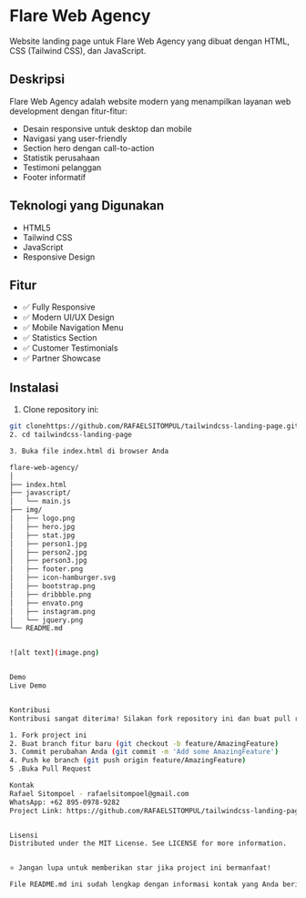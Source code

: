 # Flare Web Agency

Website landing page untuk Flare Web Agency yang dibuat dengan HTML, CSS (Tailwind CSS), dan JavaScript.

## Deskripsi

Flare Web Agency adalah website modern yang menampilkan layanan web development dengan fitur-fitur:

- Desain responsive untuk desktop dan mobile
- Navigasi yang user-friendly
- Section hero dengan call-to-action
- Statistik perusahaan
- Testimoni pelanggan
- Footer informatif

## Teknologi yang Digunakan

- HTML5
- Tailwind CSS
- JavaScript
- Responsive Design

## Fitur

- ✅ Fully Responsive
- ✅ Modern UI/UX Design
- ✅ Mobile Navigation Menu
- ✅ Statistics Section
- ✅ Customer Testimonials
- ✅ Partner Showcase

## Instalasi

1. Clone repository ini:
```bash
git clonehttps://github.com/RAFAELSITOMPUL/tailwindcss-landing-page.git
2. cd tailwindcss-landing-page

3. Buka file index.html di browser Anda

flare-web-agency/
│
├── index.html
├── javascript/
│   └── main.js
├── img/
│   ├── logo.png
│   ├── hero.jpg
│   ├── stat.jpg
│   ├── person1.jpg
│   ├── person2.jpg
│   ├── person3.jpg
│   ├── footer.png
│   ├── icon-hamburger.svg
│   ├── bootstrap.png
│   ├── dribbble.png
│   ├── envato.png
│   ├── instagram.png
│   └── jquery.png
└── README.md


![alt text](image.png)


Demo
Live Demo


Kontribusi
Kontribusi sangat diterima! Silakan fork repository ini dan buat pull request untuk perubahan yang ingin Anda sumbangkan.

1. Fork project ini
2. Buat branch fitur baru (git checkout -b feature/AmazingFeature)
3. Commit perubahan Anda (git commit -m 'Add some AmazingFeature')
4. Push ke branch (git push origin feature/AmazingFeature)
5 .Buka Pull Request

Kontak
Rafael Sitompoel - rafaelsitompoel@gmail.com
WhatsApp: +62 895-0978-9282
Project Link: https://github.com/RAFAELSITOMPUL/tailwindcss-landing-page.git


Lisensi
Distributed under the MIT License. See LICENSE for more information.


⭐ Jangan lupa untuk memberikan star jika project ini bermanfaat!

File README.md ini sudah lengkap dengan informasi kontak yang Anda berikan dan struktur yang profesional untuk GitHub repository.